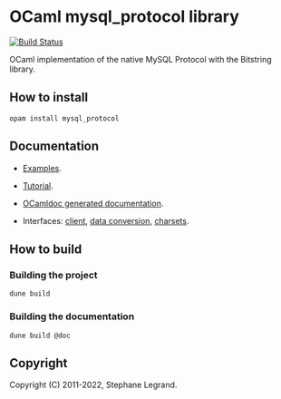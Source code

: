 # OCaml mysql_protocol library

[![Build Status](https://travis-ci.org/slegrand45/mysql_protocol.svg?branch=master)](https://travis-ci.org/slegrand45/mysql_protocol)

OCaml implementation of the native MySQL Protocol with the Bitstring library.

## How to install
```
opam install mysql_protocol
```

## Documentation

- [Examples][examples].

[examples]: https://github.com/slegrand45/mysql_protocol/tree/master/examples/

- [Tutorial][tutorial].

[tutorial]: https://github.com/slegrand45/mysql_protocol/blob/master/tutorials/tutorial.pdf?raw=true

- [OCamldoc generated documentation][ocamldoc].

[ocamldoc]: http://slegrand45.github.io/mysql_protocol.site/mysql_protocol/Mysql_protocol/Mp_client/

- Interfaces: [client][client], [data conversion][data], [charsets][charset].

[charset]: https://github.com/slegrand45/mysql_protocol/blob/master/src/mp_charset.mli
[client]: https://github.com/slegrand45/mysql_protocol/blob/master/src/mp_client.mli
[data]: https://github.com/slegrand45/mysql_protocol/blob/master/src/mp_data.mli

## How to build

### Building the project
```
dune build
```

### Building the documentation
```
dune build @doc
```

## Copyright

Copyright (C) 2011-2022, Stephane Legrand.

